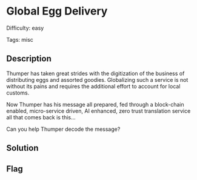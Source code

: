 Global Egg Delivery
=============

Difficulty: easy

Tags: misc

Description
-------------
Thumper has taken great strides with the digitization of the business of distributing eggs and assorted goodies. Globalizing such a service is not without its pains and requires the additional effort to account for local customs.

Now Thumper has his message all prepared, fed through a block-chain enabled, micro-service driven, AI enhanced, zero trust translation service all that comes back is this...

Can you help Thumper decode the message?


Solution
-------------


Flag
-------------
